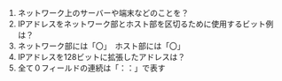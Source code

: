 1. ネットワーク上のサーバーや端末などのことを？
2. IPアドレスをネットワーク部とホスト部を区切るために使用するビット例は？
3. ネットワーク部には「〇」　ホスト部には「〇」
4. IPアドレスを128ビットに拡張したアドレスは？
5. 全て０フィールドの連続は「：：」で表す

